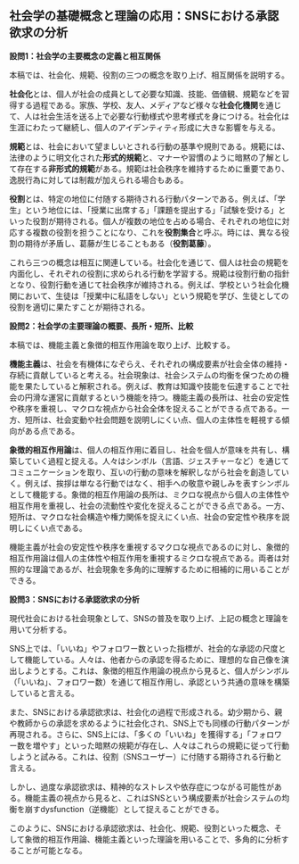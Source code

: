 ## 社会学の基礎概念と理論の応用：SNSにおける承認欲求の分析

**設問1：社会学の主要概念の定義と相互関係**

本稿では、社会化、規範、役割の三つの概念を取り上げ、相互関係を説明する。

**社会化**とは、個人が社会の成員として必要な知識、技能、価値観、規範などを習得する過程である。家族、学校、友人、メディアなど様々な**社会化機関**を通じて、人は社会生活を送る上で必要な行動様式や思考様式を身につける。社会化は生涯にわたって継続し、個人のアイデンティティ形成に大きな影響を与える。

**規範**とは、社会において望ましいとされる行動の基準や規則である。規範には、法律のように明文化された**形式的規範**と、マナーや習慣のように暗黙の了解として存在する**非形式的規範**がある。規範は社会秩序を維持するために重要であり、逸脱行為に対しては制裁が加えられる場合もある。

**役割**とは、特定の地位に付随する期待される行動パターンである。例えば、「学生」という地位には、「授業に出席する」「課題を提出する」「試験を受ける」といった役割が期待される。個人が複数の地位を占める場合、それぞれの地位に対応する複数の役割を担うことになり、これを**役割集合**と呼ぶ。時には、異なる役割の期待が矛盾し、葛藤が生じることもある（**役割葛藤**）。

これら三つの概念は相互に関連している。社会化を通じて、個人は社会の規範を内面化し、それぞれの役割に求められる行動を学習する。規範は役割行動の指針となり、役割行動を通じて社会秩序が維持される。例えば、学校という社会化機関において、生徒は「授業中に私語をしない」という規範を学び、生徒としての役割を適切に果たすことが期待される。


**設問2：社会学の主要理論の概要、長所・短所、比較**

本稿では、機能主義と象徴的相互作用論を取り上げ、比較する。

**機能主義**は、社会を有機体になぞらえ、それぞれの構成要素が社会全体の維持・存続に貢献していると考える。社会現象は、社会システムの均衡を保つための機能を果たしていると解釈される。例えば、教育は知識や技能を伝達することで社会の円滑な運営に貢献するという機能を持つ。機能主義の長所は、社会の安定性や秩序を重視し、マクロな視点から社会全体を捉えることができる点である。一方、短所は、社会変動や社会問題を説明しにくい点、個人の主体性を軽視する傾向がある点である。

**象徴的相互作用論**は、個人の相互作用に着目し、社会を個人が意味を共有し、構築していく過程と捉える。人々はシンボル（言語、ジェスチャーなど）を通じてコミュニケーションを取り、互いの行動の意味を解釈しながら社会を創造していく。例えば、挨拶は単なる行動ではなく、相手への敬意や親しみを表すシンボルとして機能する。象徴的相互作用論の長所は、ミクロな視点から個人の主体性や相互作用を重視し、社会の流動性や変化を捉えることができる点である。一方、短所は、マクロな社会構造や権力関係を捉えにくい点、社会の安定性や秩序を説明しにくい点である。

機能主義が社会の安定性や秩序を重視するマクロな視点であるのに対し、象徴的相互作用論は個人の主体性や相互作用を重視するミクロな視点である。両者は対照的な理論であるが、社会現象を多角的に理解するために相補的に用いることができる。


**設問3：SNSにおける承認欲求の分析**

現代社会における社会現象として、SNSの普及を取り上げ、上記の概念と理論を用いて分析する。

SNS上では、「いいね」やフォロワー数といった指標が、社会的な承認の尺度として機能している。人々は、他者からの承認を得るために、理想的な自己像を演出しようとする。これは、象徴的相互作用論の視点から見ると、個人がシンボル（「いいね」、フォロワー数）を通じて相互作用し、承認という共通の意味を構築していると言える。

また、SNSにおける承認欲求は、社会化の過程で形成される。幼少期から、親や教師からの承認を求めるように社会化され、SNS上でも同様の行動パターンが再現される。さらに、SNS上には、「多くの「いいね」を獲得する」「フォロワー数を増やす」といった暗黙の規範が存在し、人々はこれらの規範に従って行動しようと試みる。これは、役割（SNSユーザー）に付随する期待される行動と言える。

しかし、過度な承認欲求は、精神的なストレスや依存症につながる可能性がある。機能主義の視点から見ると、これはSNSという構成要素が社会システムの均衡を崩すdysfunction（逆機能）として捉えることができる。

このように、SNSにおける承認欲求は、社会化、規範、役割といった概念、そして象徴的相互作用論、機能主義といった理論を用いることで、多角的に分析することが可能となる。
